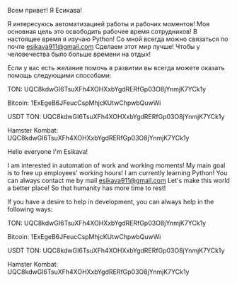 Всем привет! Я Есикава!

Я интересуюсь автоматизацией работы и рабочих моментов!
Моя основная цель это освободить рабочее время сотрудников!
В настоящее время я изучаю Python!
Со мной всегда можно связаться по почте esikava911@gmail.com
Сделаем этот мир лучше!
Чтобы у человечества было больше времени на отдых!

 
Если у вас есть желание помочь в развитии вы всегда можете оказать помощь следующими способами:

TON: UQC8kdwGI6TsuXFh4XOHXxbYgdRERfGp03O8jYnmjK7YCk1y

Bitcoin: 1ExEgeB6JFeucCspMhjcKUtwChpwbQuwWi

USDT TON: UQC8kdwGI6TsuXFh4XOHXxbYgdRERfGp03O8jYnmjK7YCk1y

Hamster Kombat: UQC8kdwGI6TsuXFh4XOHXxbYgdRERfGp03O8jYnmjK7YCk1y



Hello everyone I'm Esikava!

I am interested in automation of work and working moments!
My main goal is to free up employees' working hours!
I am currently learning Python!
You can always contact me by mail esikava911@gmail.com
Let's make this world a better place!
So that humanity has more time to rest!

 
If you have a desire to help in development, you can always help in the following ways:

TON: UQC8kdwGI6TsuXFh4XOHXxbYgdRERfGp03O8jYnmjK7YCk1y

Bitcoin: 1ExEgeB6JFeucCspMhjcKUtwChpwbQuwWi

USDT TON: UQC8kdwGI6TsuXFh4XOHXxbYgdRERfGp03O8jYnmjK7YCk1y

Hamster Kombat: UQC8kdwGI6TsuXFh4XOHXxbYgdRERfGp03O8jYnmjK7YCk1y












 

